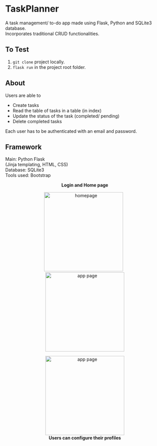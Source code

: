 # TaskPlanner
A task management/ to-do app made using Flask, Python and SQLite3 database. <br>
Incorporates traditional CRUD functionalities. <br>

## To Test
1. ```git clone``` project locally. 
2. ```flask run``` in the project root folder.
## About
Users are able to 
- Create tasks <br>
- Read the table of tasks in a table (in index) <br>
- Update the status of the task (completed/ pending) <br>
- Delete completed tasks <br>

Each user has to be authenticated with an email and password. <br>

## Framework
Main: Python Flask <br>
(Jinja templating, HTML, CSS) <br>
Database: SQLite3 <br>
Tools used: Bootstrap <br>



<strong> <p align = "center"> Login and Home page </p> </strong>
<p float = "left" align = "center">
<img height="250" alt="homepage" src="https://user-images.githubusercontent.com/96589109/148578461-b473448c-020c-4d6f-9548-985cfa2f9078.png">
  &nbsp

<img height="250" alt="app page" src="https://user-images.githubusercontent.com/96589109/167164702-73649360-61de-418c-97ed-bf9471f55524.png"> 
  

</p>

<p align="middle">
<img height="250" alt="app page" src="https://user-images.githubusercontent.com/96589109/167164731-df331580-1934-4388-a94c-cefe1eb53a3e.png"> <br>
  <strong> Users can configure their profiles </strong>
</p>
